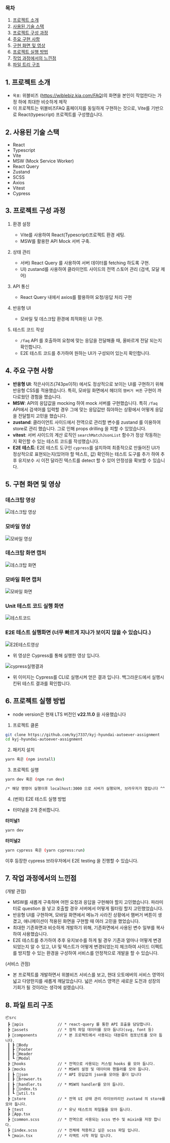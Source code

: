 ### 목차

1. [프로젝트 소개](#1-프로젝트-소개)
2. [사용된 기술 스택](#2-사용된-기술-스택)
3. [프로젝트 구성 과정](#3-프로젝트-구성-과정)
4. [주요 구현 사항](#4-주요-구현-사항)
5. [구현 화면 및 영상](#5-구현-화면-및-영상)
6. [프로젝트 실행 방법](#6-프로젝트-실행-방법)
7. [작업 과정에서의 느낀점](#7-작업-과정에서의-느낀점)
8. [파일 트리 구조](#8-파일-트리-구조)

## 1. 프로젝트 소개

- `목표`: 위블비즈 (https://wiblebiz.kia.com/FAQ)의 화면을 본인이 작업한다는 가정 하에 최대한 비슷하게 제작
- 이 프로젝트는 위블비즈FAQ 홈페이지를 동일하게 구현하는 것으로, Vite를 기반으로 React(typescript) 프로젝트를 구성했습니다.

## 2. 사용된 기술 스택

- React
- Typescript
- Vite
- MSW (Mock Service Worker)
- React Query
- Zustand
- SCSS
- Axios
- Vitest
- Cypress

## 3. 프로젝트 구성 과정

1. 환경 설정

   - Vite를 사용하여 React(Typescript)프로젝트 환경 세팅.
   - MSW를 활용한 API Mock 서버 구축.

2. 상태 관리

   - 서버) React Query 를 사용하여 서버 데이터를 fetching 하도록 구현.
   - UI) zustand를 사용하여 클라이언트 사이드의 전역 스토어 관리 (검색, 모달 제어)

3. API 통신

   - React Query 내에서 axios를 활용하여 요청/응답 처리 구현

4. 반응형 UI

   - 모바일 및 데스크탑 환경에 최적화된 UI 구현.

5. 테스트 코드 작성

   - `/faq` API 를 호출하여 요청에 맞는 응답을 전달해줄 때, 올바르게 전달 되는지 확인합니다.
   - E2E 테스트 코드를 추가하여 원하는 UI가 구성되어 있는지 확인합니다.

## 4. 주요 구현 사항

- **반응형 UI**: 작은사이즈(743px이하) 에서도 정상적으로 보이는 UI를 구현하기 위해 반응형 CSS를 적용했습니다. 특히, 모바일 화면에서 헤더의 `햄버거 버튼` 구현이 까다로웠던 경험을 했습니다.
- **MSW**: API의 응답값을 mocking 하여 mock 서버를 구현했습니다. 특히 `/faq` API에서 검색어를 입력할 경우 그에 맞는 응답값만 줘야하는 상황에서 어떻게 응답을 전달할지 고민을 했습니다.
- **zustand**: 클라이언트 사이드에서 전역으로 관리할 변수를 zustand 를 이용하여 store로 관리 했습니다. 그로 인해 props drilling 을 피할 수 있었습니다.
- **vitest**: 서버 사이드의 계산 로직인 `searchMatchJsonList` 함수가 정상 작동하는지 확인할 수 있는 테스트 코드를 작성했습니다.
- **E2E 테스트**: E2E 테스트 도구인 `cypress`를 설치하여 최종적으로 만들어진 UI가 정상적으로 표현되는지(있어야 할 텍스트, 값) 확인하는 테스트 도구를 추가 하여 추후 유지보수 시 이전 달라진 텍스트를 detect 할 수 있어 안정성을 확보할 수 있습니다.

## 5. 구현 화면 및 영상

### 데스크탑 영상

![데스크탑 영상](데스크탑화면.gif)

### 모바일 영상

![모바일 영상](모바일화면.gif)

### 데스크탑 화면 캡처

![데스크탑 화면](데스크탑화면_캡처.png)

### 모바일 화면 캡처

![모바일 화면](모바일화면_캡처.png)

### Unit 테스트 코드 실행 화면

![테스트코드](테스트코드실행.png)

### E2E 테스트 실행화면 (너무 빠르게 지나가 보이지 않을 수 있습니다.)

![E2E테스트영상](E2E테스트영상.gif)

- 위 영상은 Cypress를 통해 실행한 영상 입니다.

![cypress실행결과](cypress실행결과.png)

- 위 이미지는 Cypress를 CLI로 실행시켜 얻은 결과 입니다. 백그라운드에서 실행시킨뒤 테스트 결과를 확인합니다.

## 6. 프로젝트 실행 방법

- node version은 현재 LTS 버전인 **v22.11.0** 을 사용했습니다

1. 프로젝트 클론

```bash
git clone https://github.com/kyj7337/kyj-hyundai-autoever-assignment
cd kyj-hyundai-autoever-assignment
```

2. 패키지 설치

```bash
yarn 혹은 (npm install)
```

3. 프로젝트 실행

```bash
yarn dev 혹은 (npm run dev)

/* 해당 명령어 실행이후 localhost:3000 으로 서버가 실행되며, 브라우저가 열립니다 ^^ */
```

4. (번외) E2E 테스트 실행 방법

- 터미널을 2개 준비합니다.

**터미널1**

```bash
yarn dev
```

**터미널2**

```bash
yarn cypress 혹은 (yarn cypress:run)
```

이후 등장한 cypress 브라우저에서 E2E testing 을 진행할 수 있습니다.

## 7. 작업 과정에서의 느낀점

(개발 관점)

- MSW를 새롭게 구축하며 어떤 요청과 응답을 구현해야 할지 고민했습니다. 파라미터로 question 을 넣고 호출할 경우 서버에서 어떻게 필터링 할지 고민했었습니다.
- 반응형 UI를 구현하며, 모바일 화면에서 메뉴가 사라진 상황에서 햄버거 버튼이 생겼고, 애니메이션이 적용된 화면을 구현할 때 여러 고민을 했었습니다.
- 최대한 기존화면과 비슷하게 개발하기 위해, 기존화면에서 사용된 변수 일부를 복사하여 사용했습니다.
- E2E 테스트를 추가하여 추후 유지보수를 하게 될 경우 기존과 얼마나 어떻게 변경되었는지 알 수 있고, UI 및 텍스트가 어떻게 변경되었는지 체크하여 사이드 이펙트를 방지할 수 있는 환경을 구성하여 서비스를 안정적으로 개발을 할 수 있습니다.

(서비스 관점)

- 본 프로젝트를 개발하면서 위블비즈 서비스를 보고, 현대 오토에버의 서비스 영역이 넓고 다양한지를 새롭게 깨달았습니다. 넓은 서비스 영역은 새로운 도전과 성장의 기회가 될 것이라는 생각에 설렜습니다.

## 8. 파일 트리 구조

```
📦src
 ┣ 📂apis               // * react-query 를 통한 API 호출을 담당합니다.
 ┣ 📂assets             // * 정적 파일 데이터를 모아 둡니다(svg, font 등)
 ┣ 📂components         // * 본 프로젝트에서 사용되는 대분류의 컴포넌트를 모아 둡니다.
 ┃ ┣ 📂Body
 ┃ ┣ 📂Footer
 ┃ ┣ 📂Header
 ┃ ┗ 📂Modal
 ┣ 📂hooks              // * 전역으로 사용되는 커스텀 hooks 를 모아 둡니다.
 ┣ 📂mocks              // * MSW의 설정 및 데이터와 핸들러를 모아 둡니다.
 ┃ ┣ 📂json             // * API 응답값의 json을 모아둔 폴더 입니다
 ┃ ┣ 📜browser.ts
 ┃ ┣ 📜handler.ts       // * MSW의 handler를 모아 둡니다.
 ┃ ┣ 📜index.ts
 ┃ ┗ 📜util.ts
 ┣ 📂store              // * 전역 UI 상태 관리 라이브러리인 zustand 의 store를 모아 둡니다.
 ┣ 📂test               // * 유닛 테스트의 파일들을 모아 둡니다.
 ┣ 📜App.tsx
 ┣ 📜common.scss        // * 전역으로 사용되는 scss 변수 및 mixin을 저장 합니다.
 ┣ 📜index.scss         // * 전체에 적용하고 싶은 scss 파일 입니다.
 ┗ 📜main.tsx           // * 리액트 시작 파일 입니다.
```
